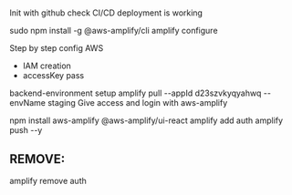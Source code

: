 #

Init with github
check CI/CD deployment is working

sudo npm install -g @aws-amplify/cli
amplify configure

Step by step config AWS
 - IAM creation
 - accessKey pass


backend-environment setup
amplify pull --appId d23szvkyqyahwq --envName staging
Give access and login with aws-amplify

npm install aws-amplify @aws-amplify/ui-react
amplify add auth
amplify push --y


REMOVE:
---
amplify remove auth
